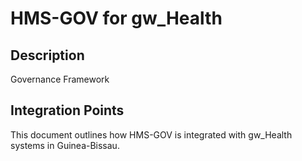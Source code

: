 # HMS-GOV for gw_Health

## Description

Governance Framework

## Integration Points

This document outlines how HMS-GOV is integrated with gw_Health systems in Guinea-Bissau.

